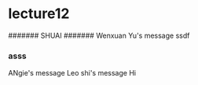 # lecture12
####### SHUAI
####### Wenxuan Yu's message
ssdf
### asss
ANgie's message
Leo shi's message
Hi
